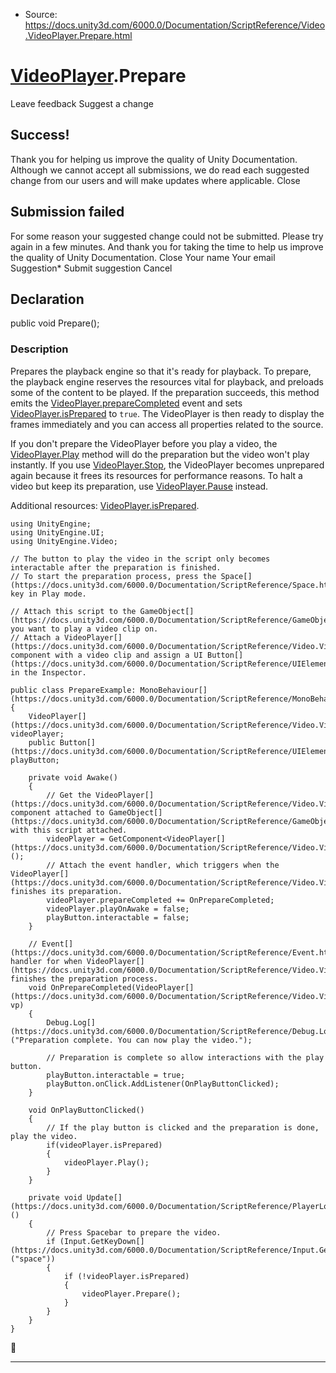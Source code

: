 * Source: https://docs.unity3d.com/6000.0/Documentation/ScriptReference/Video.VideoPlayer.Prepare.html

#  [VideoPlayer](https://docs.unity3d.com/6000.0/Documentation/ScriptReference/Video.VideoPlayer.html).Prepare
Leave feedback
Suggest a change
## Success!
Thank you for helping us improve the quality of Unity Documentation. Although we cannot accept all submissions, we do read each suggested change from our users and will make updates where applicable.
Close
## Submission failed
For some reason your suggested change could not be submitted. Please <a>try again</a> in a few minutes. And thank you for taking the time to help us improve the quality of Unity Documentation.
Close
Your name Your email Suggestion* Submit suggestion
Cancel
## Declaration
public void Prepare(); 
### Description
Prepares the playback engine so that it's ready for playback.
To prepare, the playback engine reserves the resources vital for playback, and preloads some of the content to be played. If the preparation succeeds, this method emits the [VideoPlayer.prepareCompleted](https://docs.unity3d.com/6000.0/Documentation/ScriptReference/Video.VideoPlayer-prepareCompleted.html) event and sets [VideoPlayer.isPrepared](https://docs.unity3d.com/6000.0/Documentation/ScriptReference/Video.VideoPlayer-isPrepared.html) to `true`. The VideoPlayer is then ready to display the frames immediately and you can access all properties related to the source.   
  
If you don't prepare the VideoPlayer before you play a video, the [VideoPlayer.Play](https://docs.unity3d.com/6000.0/Documentation/ScriptReference/Video.VideoPlayer.Play.html) method will do the preparation but the video won't play instantly. If you use [VideoPlayer.Stop](https://docs.unity3d.com/6000.0/Documentation/ScriptReference/Video.VideoPlayer.Stop.html), the VideoPlayer becomes unprepared again because it frees its resources for performance reasons. To halt a video but keep its preparation, use [VideoPlayer.Pause](https://docs.unity3d.com/6000.0/Documentation/ScriptReference/Video.VideoPlayer.Pause.html) instead.   
  
Additional resources: [VideoPlayer.isPrepared](https://docs.unity3d.com/6000.0/Documentation/ScriptReference/Video.VideoPlayer-isPrepared.html).
```
using UnityEngine;
using UnityEngine.UI;
using UnityEngine.Video;
 
// The button to play the video in the script only becomes interactable after the preparation is finished.
// To start the preparation process, press the Space[](https://docs.unity3d.com/6000.0/Documentation/ScriptReference/Space.html) key in Play mode.   
  
// Attach this script to the GameObject[](https://docs.unity3d.com/6000.0/Documentation/ScriptReference/GameObject.html) you want to play a video clip on. 
// Attach a VideoPlayer[](https://docs.unity3d.com/6000.0/Documentation/ScriptReference/Video.VideoPlayer.html) component with a video clip and assign a UI Button[](https://docs.unity3d.com/6000.0/Documentation/ScriptReference/UIElements.Button.html) in the Inspector.  
  
public class PrepareExample: MonoBehaviour[](https://docs.unity3d.com/6000.0/Documentation/ScriptReference/MonoBehaviour.html)
{
    VideoPlayer[](https://docs.unity3d.com/6000.0/Documentation/ScriptReference/Video.VideoPlayer.html) videoPlayer;
    public Button[](https://docs.unity3d.com/6000.0/Documentation/ScriptReference/UIElements.Button.html) playButton;  
  
    private void Awake()
    {
        // Get the VideoPlayer[](https://docs.unity3d.com/6000.0/Documentation/ScriptReference/Video.VideoPlayer.html) component attached to GameObject[](https://docs.unity3d.com/6000.0/Documentation/ScriptReference/GameObject.html) with this script attached.  
        videoPlayer = GetComponent<VideoPlayer[](https://docs.unity3d.com/6000.0/Documentation/ScriptReference/Video.VideoPlayer.html)>();
        // Attach the event handler, which triggers when the VideoPlayer[](https://docs.unity3d.com/6000.0/Documentation/ScriptReference/Video.VideoPlayer.html) finishes its preparation. 
        videoPlayer.prepareCompleted += OnPrepareCompleted;
        videoPlayer.playOnAwake = false;
        playButton.interactable = false;
    }  
  
    // Event[](https://docs.unity3d.com/6000.0/Documentation/ScriptReference/Event.html) handler for when VideoPlayer[](https://docs.unity3d.com/6000.0/Documentation/ScriptReference/Video.VideoPlayer.html) finishes the preparation process. 
    void OnPrepareCompleted(VideoPlayer[](https://docs.unity3d.com/6000.0/Documentation/ScriptReference/Video.VideoPlayer.html) vp)
    {
        Debug.Log[](https://docs.unity3d.com/6000.0/Documentation/ScriptReference/Debug.Log.html)("Preparation complete. You can now play the video.");
        
        // Preparation is complete so allow interactions with the play button. 
        playButton.interactable = true;
        playButton.onClick.AddListener(OnPlayButtonClicked);
    }  
  
    void OnPlayButtonClicked()
    {
        // If the play button is clicked and the preparation is done, play the video. 
        if(videoPlayer.isPrepared)
        {
            videoPlayer.Play();
        }
    }  
  
    private void Update[](https://docs.unity3d.com/6000.0/Documentation/ScriptReference/PlayerLoop.Update.html)()
    {
        // Press Spacebar to prepare the video. 
        if (Input.GetKeyDown[](https://docs.unity3d.com/6000.0/Documentation/ScriptReference/Input.GetKeyDown.html)("space"))
        {
            if (!videoPlayer.isPrepared)
            {
                videoPlayer.Prepare(); 
            }
        }
    }
}

```

* * *
